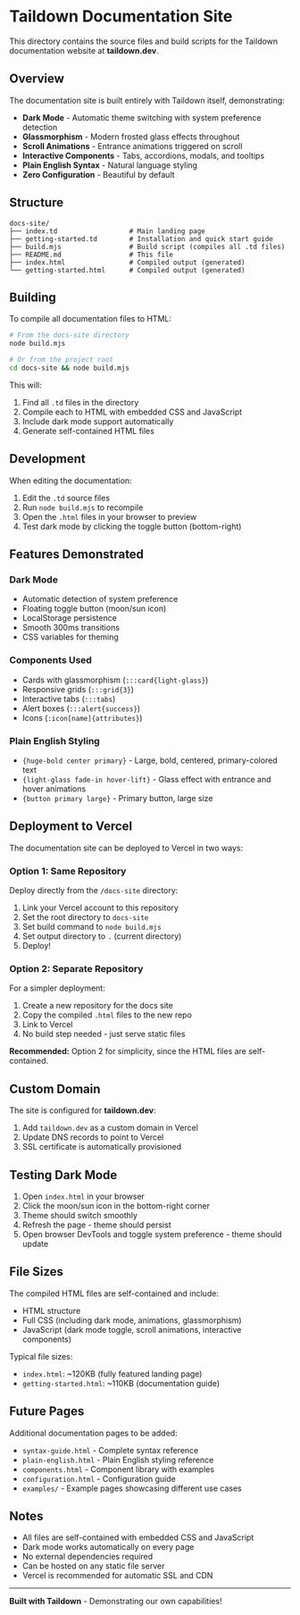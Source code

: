 # Taildown Documentation Site

This directory contains the source files and build scripts for the Taildown documentation website at **taildown.dev**.

## Overview

The documentation site is built entirely with Taildown itself, demonstrating:

- **Dark Mode** - Automatic theme switching with system preference detection
- **Glassmorphism** - Modern frosted glass effects throughout
- **Scroll Animations** - Entrance animations triggered on scroll
- **Interactive Components** - Tabs, accordions, modals, and tooltips
- **Plain English Syntax** - Natural language styling
- **Zero Configuration** - Beautiful by default

## Structure

```
docs-site/
├── index.td                  # Main landing page
├── getting-started.td        # Installation and quick start guide
├── build.mjs                 # Build script (compiles all .td files)
├── README.md                 # This file
├── index.html                # Compiled output (generated)
└── getting-started.html      # Compiled output (generated)
```

## Building

To compile all documentation files to HTML:

```bash
# From the docs-site directory
node build.mjs

# Or from the project root
cd docs-site && node build.mjs
```

This will:
1. Find all `.td` files in the directory
2. Compile each to HTML with embedded CSS and JavaScript
3. Include dark mode support automatically
4. Generate self-contained HTML files

## Development

When editing the documentation:

1. Edit the `.td` source files
2. Run `node build.mjs` to recompile
3. Open the `.html` files in your browser to preview
4. Test dark mode by clicking the toggle button (bottom-right)

## Features Demonstrated

### Dark Mode
- Automatic detection of system preference
- Floating toggle button (moon/sun icon)
- LocalStorage persistence
- Smooth 300ms transitions
- CSS variables for theming

### Components Used
- Cards with glassmorphism (`:::card{light-glass}`)
- Responsive grids (`:::grid{3}`)
- Interactive tabs (`:::tabs`)
- Alert boxes (`:::alert{success}`)
- Icons (`:icon[name]{attributes}`)

### Plain English Styling
- `{huge-bold center primary}` - Large, bold, centered, primary-colored text
- `{light-glass fade-in hover-lift}` - Glass effect with entrance and hover animations
- `{button primary large}` - Primary button, large size

## Deployment to Vercel

The documentation site can be deployed to Vercel in two ways:

### Option 1: Same Repository

Deploy directly from the `/docs-site` directory:

1. Link your Vercel account to this repository
2. Set the root directory to `docs-site`
3. Set build command to `node build.mjs`
4. Set output directory to `.` (current directory)
5. Deploy!

### Option 2: Separate Repository

For a simpler deployment:

1. Create a new repository for the docs site
2. Copy the compiled `.html` files to the new repo
3. Link to Vercel
4. No build step needed - just serve static files

**Recommended:** Option 2 for simplicity, since the HTML files are self-contained.

## Custom Domain

The site is configured for **taildown.dev**:

1. Add `taildown.dev` as a custom domain in Vercel
2. Update DNS records to point to Vercel
3. SSL certificate is automatically provisioned

## Testing Dark Mode

1. Open `index.html` in your browser
2. Click the moon/sun icon in the bottom-right corner
3. Theme should switch smoothly
4. Refresh the page - theme should persist
5. Open browser DevTools and toggle system preference - theme should update

## File Sizes

The compiled HTML files are self-contained and include:
- HTML structure
- Full CSS (including dark mode, animations, glassmorphism)
- JavaScript (dark mode toggle, scroll animations, interactive components)

Typical file sizes:
- `index.html`: ~120KB (fully featured landing page)
- `getting-started.html`: ~110KB (documentation guide)

## Future Pages

Additional documentation pages to be added:

- `syntax-guide.html` - Complete syntax reference
- `plain-english.html` - Plain English styling reference
- `components.html` - Component library with examples
- `configuration.html` - Configuration guide
- `examples/` - Example pages showcasing different use cases

## Notes

- All files are self-contained with embedded CSS and JavaScript
- Dark mode works automatically on every page
- No external dependencies required
- Can be hosted on any static file server
- Vercel is recommended for automatic SSL and CDN

---

**Built with Taildown** - Demonstrating our own capabilities!
